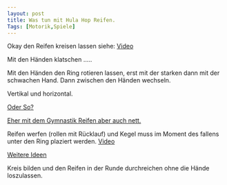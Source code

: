 ```yaml
---
layout: post
title: Was tun mit Hula Hop Reifen. 
Tags: [Motorik,Spiele]
---
```

Okay den Reifen kreisen lassen siehe: [Video](https://www.youtube.com/watch?v=8Oq_0UuFvLk)

Mit den Händen klatschen .....

Mit den Händen den Ring rotieren lassen, erst mit der starken dann mit der schwachen Hand. Dann zwischen den Händen wechseln.

Vertikal und horizontal.

[Oder So?](https://www.youtube.com/watch?v=0WakulPBQ6w)

[Eher mit dem Gymnastik Reifen aber auch nett.](https://www.youtube.com/watch?v=d9OvUKo-5Ek)

Reifen werfen (rollen mit Rücklauf) und Kegel muss im Moment des fallens unter den Ring plaziert werden.
[Video](https://www.youtube.com/watch?v=ocePxfpxFms)

[Weitere Ideen](https://www.youtube.com/watch?v=7JVfkmCmrok)

Kreis bilden und den Reifen in der Runde durchreichen ohne die Hände loszulassen.
